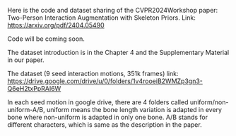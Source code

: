 Here is the code and dataset sharing of the CVPR2024Workshop paper: Two-Person Interaction Augmentation with Skeleton Priors. Link: https://arxiv.org/pdf/2404.05490

Code will be coming soon.

The dataset introduction is in the Chapter 4 and the Supplementary Material in our paper. 

The dataset (9 seed interaction motions, 351k frames) link: https://drive.google.com/drive/u/0/folders/1v4rooeiB2WMZp3gn3-Q6eH2txPpRAI6W

In each seed motion in google drive, there are 4 folders called uniform/non-uniform-A/B, uniform means the bone length variation is adapted in every bone where non-uniform is adapted in only one bone. 
A/B stands for different characters, which is same as the description in the paper.
